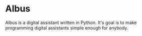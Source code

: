 # Albus
Albus is a digital assistant written in Python. It's goal is to make programming digital assistants simple enough for anybody.
